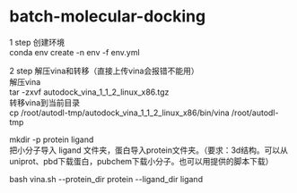 # batch-molecular-docking

1 step 创建环境<br>
conda env create -n env -f env.yml <br>

2 step 解压vina和转移（直接上传vina会报错不能用）<br>
解压vina <br>
tar -zxvf autodock_vina_1_1_2_linux_x86.tgz<br>
转移vina到当前目录<br>
cp /root/autodl-tmp/autodock_vina_1_1_2_linux_x86/bin/vina /root/autodl-tmp <br>

mkdir -p protein ligand <br>
把小分子导入 ligand 文件夹，蛋白导入protein文件夹。（要求：3d结构。可以从uniprot、pbd下载蛋白，pubchem下载小分子。也可以用提供的脚本下载）<br>

bash vina.sh --protein_dir protein  --ligand_dir ligand <br>
